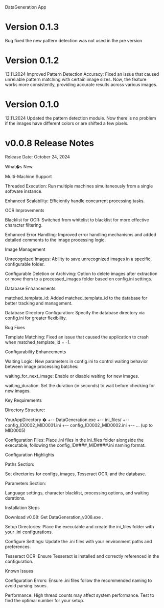 DataGeneration App 
# Version 0.1.3
Bug fixed the new pattern detection was not used in the pre version
# Version 0.1.2
13.11.2024
Improved Pattern Detection Accuracy: Fixed an issue that caused unreliable pattern matching with certain image sizes. Now, the feature works more consistently, providing accurate results across various images.
# Version 0.1.0
12.11.2024
Updated the pattern detection module. Now there is no problem if the images have different colors or are shifted a few pixels.

# v0.0.8 Release Notes

Release Date: October 24, 2024

What�s New

Multi-Machine Support

Threaded Execution: Run multiple machines simultaneously from a single software instance.

Enhanced Scalability: Efficiently handle concurrent processing tasks.

OCR Improvements

Blacklist for OCR: Switched from whitelist to blacklist for more effective character filtering.

Enhanced Error Handling: Improved error handling mechanisms and added detailed comments to the image processing logic.

Image Management

Unrecognized Images: Ability to save unrecognized images in a specific, configurable folder.

Configurable Deletion or Archiving: Option to delete images after extraction or move them to a processed_images folder based on config.ini settings.

Database Enhancements

matched_template_id: Added matched_template_id to the database for better tracking and management.

Database Directory Configuration: Specify the database directory via config.ini for greater flexibility.

Bug Fixes

Template Matching: Fixed an issue that caused the application to crash when matched_template_id = -1.

Configurability Enhancements

Waiting Logic: New parameters in config.ini to control waiting behavior between image processing batches:

waiting_for_next_image: Enable or disable waiting for new images.

waiting_duration: Set the duration (in seconds) to wait before checking for new images.

Key Requirements

Directory Structure:

YourAppDirectory
�
+-- DataGeneration.exe
+-- ini_files/
    +-- config_ID0002_MID0001.ini
    +-- config_ID0002_MID0002.ini
    +-- ... (up to MID0005)

Configuration Files: Place .ini files in the ini_files folder alongside the executable, following the config_ID####_MID####.ini naming format.

Configuration Highlights

Paths Section:

Set directories for configs, images, Tesseract OCR, and the database.

Parameters Section:

Language settings, character blacklist, processing options, and waiting durations.

Installation Steps

Download v0.08: Get DataGeneration_v008.exe .

Setup Directories: Place the executable and create the ini_files folder with your .ini configurations.

Configure Settings: Update the .ini files with your environment paths and preferences.

Tesseract OCR: Ensure Tesseract is installed and correctly referenced in the configuration.

Known Issues

Configuration Errors: Ensure .ini files follow the recommended naming to avoid parsing issues.

Performance: High thread counts may affect system performance. Test to find the optimal number for your setup.


